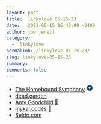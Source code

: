 ```yaml
---
layout: post
title:  linkylove 05-15-23
date:   2023-05-15 16:45:09 -0400
author: joe jenett
category:
  -  linkylove
permalink: /linkylove-05-15-23/
slug: linkylove-05-15-23
summary: 
comments: false
---
```

<ul class="linkylove">
	<li><a title="Alan Jacobs" href="https://blog.ayjay.org/">The Homebound Symphony</a> <a class="normaltext" title="@odd" href="https://social.lol/@odd/110374288829706262"><img src="/images/left-arrow.png" alt="" width="18"></a></li>
	<li><a title="Johanna-Mathilda Langenhan" href="https://dead.garden/">dead.garden</a></li>
	<li><a title="Amy Goodchild" href="https://www.amygoodchild.com/">Amy Goodchild</a> <a href="https://pinboard.in/u:nelson">📌</a></li>
	<li><a title="Mykal Machon" href="https://mykal.codes/">mykal.codes</a> <a href="https://pinboard.in/u:richardsison">📌</a></li>
	<li><a title="Laurie Voss" href="https://seldo.com/">Seldo.com</a></li>
</ul>
<a style="display:none;" href="https://brid.gy/publish/mastodon"><small>(cross-posted to mastodon)</small></a>